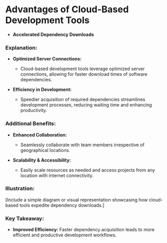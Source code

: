 # Advantages of Cloud-Based Development Tools

- **Accelerated Dependency Downloads**

### Explanation:

- **Optimized Server Connections:** 
  - Cloud-based development tools leverage optimized server connections, allowing for faster download times of software dependencies.
  
- **Efficiency in Development:** 
  - Speedier acquisition of required dependencies streamlines development processes, reducing waiting time and enhancing productivity.

### Additional Benefits:

- **Enhanced Collaboration:**
  - Seamlessly collaborate with team members irrespective of geographical locations.
  
- **Scalability & Accessibility:**
  - Easily scale resources as needed and access projects from any location with internet connectivity.

### Illustration:
[Include a simple diagram or visual representation showcasing how cloud-based tools expedite dependency downloads.]

### Key Takeaway:
- **Improved Efficiency:** Faster dependency acquisition leads to more efficient and productive development workflows.
